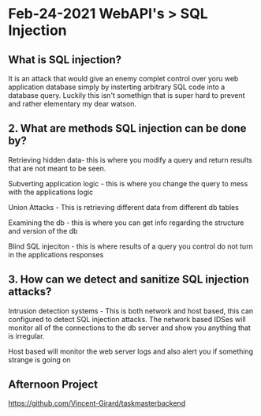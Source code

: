 # Feb-24-2021 WebAPI's > SQL Injection

## What is SQL injection?

It is an attack that would give an enemy complet control over yoru web application database simply by insterting arbitrary SQL code into a database query. Luckily this isn't somethign that is super hard to prevent and rather elementary my dear watson. 

## 2. What are methods SQL injection can be done by? 

Retrieving hidden data- this is where you modify a query and return results that are not meant to be seen. 

Subverting application logic - this is where you change the query to mess with the applications logic

Union Attacks - This is retrieving different data from different db tables 

Examining the db - this is where you can get info regarding the structure and version of the db

Blind SQL injeciton - this is where results of a query you control do not turn in the applications responses


## 3. How can we detect and sanitize SQL injection attacks? 

Intrusion detection systems - This is both network and host based, this can configured to detect SQL injection attacks. The network based IDSes will monitor all of the connections to the db server and show you anything that is irregular. 

Host based will monitor the web server logs and also alert you if something strange is going on 

## Afternoon Project 

https://github.com/Vincent-Girard/taskmasterbackend